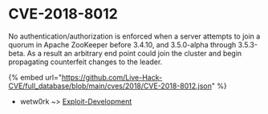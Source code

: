 # CVE-2018-8012

No authentication/authorization is enforced when a server attempts to join a quorum in Apache ZooKeeper before 3.4.10, and 3.5.0-alpha through 3.5.3-beta. As a result an arbitrary end point could join the cluster and begin propagating counterfeit changes to the leader.

{% embed url="https://github.com/Live-Hack-CVE/full_database/blob/main/cves/2018/CVE-2018-8012.json" %}


* wetw0rk ~> [Exploit-Development](https://zeste.alice-snow.ru/2018/database/cve-2018-8012/exploit-development-wetw0rk)